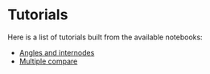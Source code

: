 # Tutorials

Here is a list of tutorials built from the available notebooks:
 - [Angles and internodes](tutorials/tutorial-angles_and_internodes.ipynb)
 - [Multiple compare](tutorials/tutorial-multiple_compare.ipynb)
